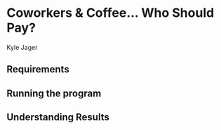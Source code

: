 # Coworkers & Coffee... Who Should Pay?
Kyle Jager

## Requirements

## Running the program

## Understanding Results




